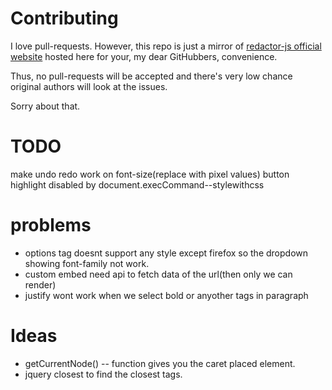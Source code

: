 # Contributing

I love pull-requests. However, this repo is just a mirror of [redactor-js official website](http://redactorjs.com/) hosted here for your, my dear GitHubbers, convenience.

Thus, no pull-requests will be accepted and there's very low chance original authors will look at the issues.

Sorry about that.


# TODO

make undo redo work on font-size(replace with pixel values)
button highlight disabled by document.execCommand--stylewithcss

# problems
 * options tag doesnt support any  style except firefox so the dropdown showing font-family not   work.
 * custom embed need api to fetch data of the url(then only we can render)
 * justify wont work when we select bold or anyother tags in paragraph


# Ideas
 * getCurrentNode() -- function gives you the caret placed element.
 * jquery closest to find the closest tags.